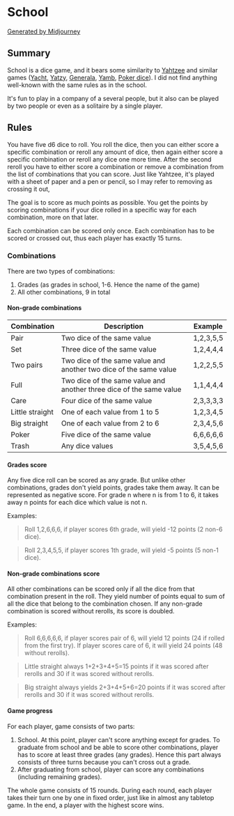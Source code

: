 
# School

[Generated by Midjourney](/readme-images/midjourney-5-black-dice-on-a-wooden-table.png)

## Summary

School is a dice game, and it bears some similarity to [Yahtzee](https://en.wikipedia.org/wiki/Yahtzee) and similar games ([Yacht](https://en.wikipedia.org/wiki/Yacht_(dice_game)), [Yatzy](https://en.wikipedia.org/wiki/Yatzy), [Generala](https://en.wikipedia.org/wiki/Generala), [Yamb](https://en.wikipedia.org/wiki/Yamb_(game)), [Poker dice](https://en.wikipedia.org/wiki/Poker_dice)). I did not find anything well-known with the same rules as in the school.

It's fun to play in a company of a several people, but it also can be played by two people or even as a solitaire by a single player.

## Rules

You have five d6 dice to roll.
You roll the dice, then you can either score a specific combination or reroll any amount of dice, then again either score a specific combination or reroll any dice one more time. After the second reroll you have to either score a combination or remove a combination from the list of combinations that you can score. Just like Yahtzee, it's played with a sheet of paper and a pen or pencil, so I may refer to removing as crossing it out,

The goal is to score as much points as possible.
You get the points by scoring combinations if your dice rolled in a specific way for each combination, more on that later.

Each combination can be scored only once. Each combination has to be scored or crossed out, thus each player has exactly 15 turns.

### Combinations

There are two types of combinations:
1. Grades (as grades in school, 1-6. Hence the name of the game)
2. All other combinations, 9 in total

#### Non-grade combinations

| Combination | Description | Example |
|-|-|-|
| Pair | Two dice of the same value | 1,2,3,5,5 |
| Set | Three dice of the same value | 1,2,4,4,4 |
| Two pairs | Two dice of the same value and another two dice of the same value | 1,2,2,5,5 |
| Full | Two dice of the same value and another three dice of the same value | 1,1,4,4,4 |
| Care | Four dice of the same value | 2,3,3,3,3 |
| Little straight | One of each value from 1 to 5 | 1,2,3,4,5 |
| Big straight | One of each value from 2 to 6 | 2,3,4,5,6 |
| Poker | Five dice of the same value | 6,6,6,6,6 |
| Trash | Any dice values | 3,5,4,5,6 |

#### Grades score

Any five dice roll can be scored as any grade. But unlike other combinations, grades don't yield points, grades take them away. It can be represented as negative score.
For grade n where n is from 1 to 6, it takes away n points for each dice which value is not n.

Examples:

> Roll 1,2,6,6,6, if player scores 6th grade, will yield -12 points (2 non-6 dice).

> Roll 2,3,4,5,5, if player scores 1th grade, will yield -5 points (5 non-1 dice).

#### Non-grade combinations score

All other combinations can be scored only if all the dice from that combination present in the roll.
They yield number of points equal to sum of all the dice that belong to the combination chosen.
If any non-grade combination is scored without rerolls, its score is doubled.

Examples:

> Roll 6,6,6,6,6, if player scores pair of 6, will yield 12 points (24 if rolled from the first try). If player scores care of 6, it will yield 24 points (48 without rerolls).

> Little straight always 1+2+3+4+5=15 points if it was scored after rerolls and 30 if it was scored without rerolls.

> Big straight always yields 2+3+4+5+6=20 points if it was scored after rerolls and 30 if it was scored without rerolls.

#### Game progress

For each player, game consists of two parts:
1. School. At this point, player can't score anything except for grades. To graduate from school and be able to score other combinations, player has to score at least three grades (any grades). Hence this part always consists of three turns because you can't cross out a grade.
2. After graduating from school, player can score any combinations (including remaining grades).

The whole game consists of 15 rounds. During each round, each player takes their turn one by one in fixed order, just like in almost any tabletop game. In the end, a player with the highest score wins.
